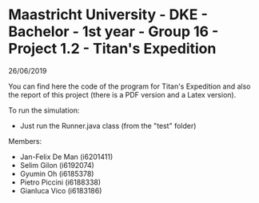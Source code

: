 # Maastricht University - DKE - Bachelor - 1st year - Group 16 - Project 1.2 - Titan's Expedition
26/06/2019

You can find here the code of the program for Titan's Expedition and also the report of this project (there is a PDF version and a Latex version). 

To run the simulation:
* Just run the Runner.java class (from the "test" folder) 



Members: 
* Jan-Felix De Man (i6201411)
* Selim Gilon (i6192074)
* Gyumin Oh (i6185378)
* Pietro Piccini (i6188338)
* Gianluca Vico (i6183186)
